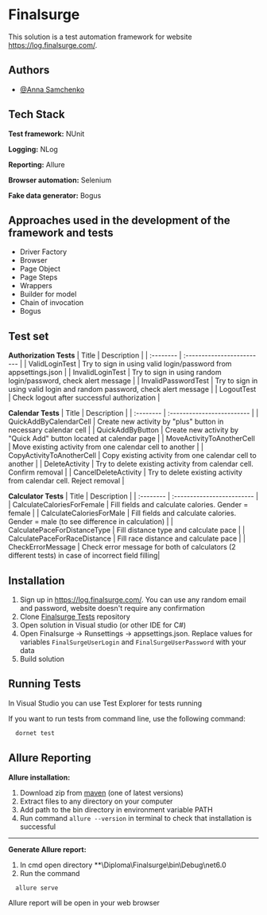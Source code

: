 
# Finalsurge

This solution is a test automation framework for website https://log.finalsurge.com/.



## Authors

- [@Anna Samchenko](https://github.com/apsamchenk)


## Tech Stack

**Test framework:** NUnit

**Logging:** NLog

**Reporting:** Allure

**Browser automation:** Selenium

**Fake data generator:** Bogus


## Approaches used in the development of the framework and tests

* Driver Factory
* Browser
* Page Object
* Page Steps
* Wrappers
* Builder for model
* Chain of invocation
* Bogus
## Test set
**Authorization Tests**
| Title | Description                |
| :-------- | :------------------------- |
| ValidLoginTest | Try to sign in using valid login/password from appsettings.json  |
| InvalidLoginTest | Try to sign in using random login/password, check alert message |
| InvalidPasswordTest | Try to sign in using valid login and random password, check alert message  |
| LogoutTest | Check logout after successful authorization |

**Calendar Tests**
| Title | Description                |
| :-------- | :------------------------- |
| QuickAddByCalendarCell | Create new activity by "plus" button in necessary calendar cell |
| QuickAddByButton | Create new activity by "Quick Add" button located at calendar page |
| MoveActivityToAnotherCell | Move existing activity from one calendar cell to another |
| CopyActivityToAnotherCell | Copy existing activity from one calendar cell to another  |
| DeleteActivity | Try to delete existing activity from calendar cell. Confirm removal |
| CancelDeleteActivity | Try to delete existing activity from calendar cell. Reject removal |

**Calculator Tests**
| Title | Description                |
| :-------- | :------------------------- |
| CalculateCaloriesForFemale | Fill fields and calculate calories. Gender = female  |
| CalculateCaloriesForMale | Fill fields and calculate calories. Gender = male (to see difference in calculation) |
| CalculatePaceForDistanceType | Fill distance type and calculate pace |
| CalculatePaceForRaceDistance | Fill race distance and calculate pace |
| CheckErrorMessage | Check error message for both of calculators (2 different tests) in case of incorrect field filling|


## Installation

1) Sign up in https://log.finalsurge.com/. You can use any random email and password, website doesn't require any confirmation
2) Clone [Finalsurge Tests](https://github.com/apsamchenk/Diploma_Finalsurge) repository
3) Open solution in Visual studio (or other IDE for C#)
4) Open Finalsurge -> Runsettings -> appsettings.json. Replace values for variables `FinalSurgeUserLogin` and `FinalSurgeUserPassword` with your data
5) Build solution

    
## Running Tests

In Visual Studio you can use Test Explorer for tests running

If you want to run tests from command line, use the following command:

```bash
  dornet test
```


## Allure Reporting
**Allure installation:**
1) Download zip from [maven](https://repo.maven.apache.org/maven2/io/qameta/allure/allure-commandline/) (one of latest versions)
2) Extract files to any directory on your computer
3) Add path to the bin directory in environment variable PATH
4) Run command `allure --version` in terminal to check that installation is successful

----
**Generate Allure report:**
1. In cmd open directory **\Diploma\Finalsurge\bin\Debug\net6.0
2. Run the command
```bash
  allure serve
```
Allure report will be open in your web browser